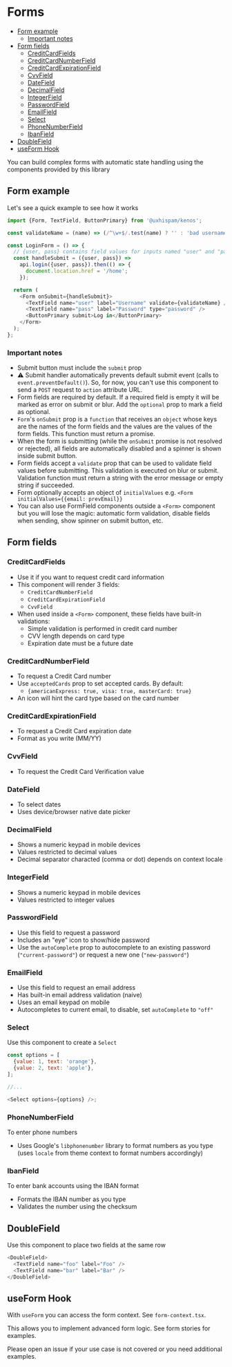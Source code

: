 # Forms

<!-- TOC depthFrom:2 -->

- [Form example](#form-example)
  - [Important notes](#important-notes)
- [Form fields](#form-fields)
  - [CreditCardFields](#creditcardfields)
  - [CreditCardNumberField](#creditcardnumberfield)
  - [CreditCardExpirationField](#creditcardexpirationfield)
  - [CvvField](#cvvfield)
  - [DateField](#datefield)
  - [DecimalField](#decimalfield)
  - [IntegerField](#integerfield)
  - [PasswordField](#passwordfield)
  - [EmailField](#emailfield)
  - [Select](#select)
  - [PhoneNumberField](#phonenumberfield)
  - [IbanField](#ibanfield)
- [DoubleField](#doublefield)
- [useForm Hook](#useform-hook)

<!-- /TOC -->

You can build complex forms with automatic state handling using the components provided by this library

## Form example

Let's see a quick example to see how it works

```js
import {Form, TextField, ButtonPrimary} from '@uxhispam/kenos';

const validateName = (name) => (/^\w+$/.test(name) ? '' : 'bad username');

const LoginForm = () => {
  // {user, pass} contains field values for inputs named "user" and "pass"
  const handleSubmit = ({user, pass}) =>
    api.login({user, pass}).then(() => {
      document.location.href = '/home';
    });

  return (
    <Form onSubmit={handleSubmit}>
      <TextField name="user" label="Username" validate={validateName} />
      <TextField name="pass" label="Password" type="password" />
      <ButtonPrimary submit>Log in</ButtonPrimary>
    </Form>
  );
};
```

### Important notes

- Submit button must include the `submit` prop
- :warning: Submit handler automatically prevents default submit event (calls to `event.preventDefault()`).
  So, for now, you can't use this component to send a `POST` request to `action` attribute URL.
- Form fields are required by default. If a required field is empty it will be marked as error on submit or
  blur. Add the `optional` prop to mark a field as optional.
- `Form`'s `onSubmit` prop is a `function` that receives an `object` whose keys are the names of the form
  fields and the values are the values of the form fields. This function must return a promise.
- When the form is submitting (while the `onSubmit` promise is not resolved or rejected), all fields are
  automatically disabled and a spinner is shown inside submit button.
- Form fields accept a `validate` prop that can be used to validate field values before submitting. This
  validation is executed on blur or submit. Validation function must return a string with the error message or
  empty string if succeeded.
- Form optionally accepts an object of `initialValues` e.g. `<Form initialValues={{email: prevEmail}}`
- You can also use FormField components outside a `<Form>` component but you will lose the magic: automatic
  form validation, disable fields when sending, show spinner on submit button, etc.

## Form fields

### CreditCardFields

- Use it if you want to request credit card information
- This component will render 3 fields:
  - `CreditCardNumberField`
  - `CreditCardExpirationField`
  - `CvvField`
- When used inside a `<Form>` component, these fields have built-in validations:
  - Simple validation is performed in credit card number
  - CVV length depends on card type
  - Expiration date must be a future date

### CreditCardNumberField

- To request a Credit Card number
- Use `acceptedCards` prop to set accepted cards. By default:
  - `{americanExpress: true, visa: true, masterCard: true}`
- An icon will hint the card type based on the card number

### CreditCardExpirationField

- To request a Credit Card expiration date
- Format as you write (MM/YY)

### CvvField

- To request the Credit Card Verification value

### DateField

- To select dates
- Uses device/browser native date picker

### DecimalField

- Shows a numeric keypad in mobile devices
- Values restricted to decimal values
- Decimal separator characted (comma or dot) depends on context locale

### IntegerField

- Shows a numeric keypad in mobile devices
- Values restricted to integer values

### PasswordField

- Use this field to request a password
- Includes an "eye" icon to show/hide password
- Use the `autoComplete` prop to autocomplete to an existing password (`"current-password"`) or request a new
  one (`"new-password"`)

### EmailField

- Use this field to request an email address
- Has built-in email address validation (naive)
- Uses an email keypad on mobile
- Autocompletes to current email, to disable, set `autoComplete` to `"off"`

### Select

Use this component to create a `Select`

```js
const options = [
  {value: 1, text: 'orange'},
  {value: 2, text: 'apple'},
];

//...

<Select options={options} />;
```

### PhoneNumberField

To enter phone numbers

- Uses Google's `libphonenumber` library to format numbers as you type (uses `locale` from theme context to
  format numbers accordingly)

### IbanField

To enter bank accounts using the IBAN format

- Formats the IBAN number as you type
- Validates the number using the checksum

## DoubleField

Use this component to place two fields at the same row

```js
<DoubleField>
  <TextField name="foo" label="Foo" />
  <TextField name="bar" label="Bar" />
</DoubleField>
```

## useForm Hook

With `useForm` you can access the form context. See `form-context.tsx`.

This allows you to implement advanced form logic. See form stories for examples.

Please open an issue if your use case is not covered or you need additional examples.
